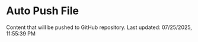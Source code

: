 # Auto Push File

Content that will be pushed to GitHub repository.
Last updated: 07/25/2025, 11:55:39 PM